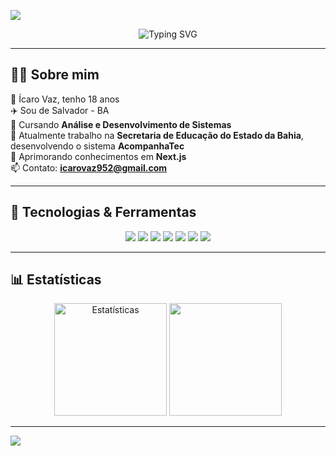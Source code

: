<!-- Banner animado -->
[<img src="https://capsule-render.vercel.app/api?type=waving&color=gradient&height=180&section=header&text=Ícaro Vaz%20%7C%20Fullstack%20Developer&fontSize=32&fontAlignY=35&animation=fadeIn&desc=Bem-vindo%20ao%20meu%20GitHub!&descAlignY=55&descAlign=50"/>](https://capsule-render.vercel.app/api?type=waving&height=300&color=gradient&text=ÍcaroVazz)

<!-- Typing effect -->
<p align="center">
  <img src="https://readme-typing-svg.demolab.com?font=Fira+Code&size=22&pause=1000&center=true&vCenter=true&width=500&lines=Fullstack+Developer;React+%7C+Next.js+%7C+Node.js;Sempre+aprendendo+novas+tecnologias" alt="Typing SVG" />
</p>

---

## 👨‍💻 Sobre mim
👨‍ Ícaro Vaz, tenho 18 anos  
✈️ Sou de Salvador - BA  
📘 Cursando **Análise e Desenvolvimento de Sistemas**  
🏢 Atualmente trabalho na **Secretaria de Educação do Estado da Bahia**, desenvolvendo o sistema **AcompanhaTec**  
🌱 Aprimorando conhecimentos em **Next.js**  
📫 Contato: **icarovaz952@gmail.com**

---

## 🚀 Tecnologias & Ferramentas
<p align="center">
  <img src="https://img.shields.io/badge/Javascript-F7DF1E?style=for-the-badge&logo=javascript&logoColor=000"/>
  <img src="https://img.shields.io/badge/HTML5-E34F26?style=for-the-badge&logo=html5&logoColor=fff"/>
  <img src="https://img.shields.io/badge/CSS3-1572B6?style=for-the-badge&logo=css3&logoColor=fff"/>
  <img src="https://img.shields.io/badge/React-2025-blue?style=for-the-badge&logo=react&logoColor=61DAFB"/>
  <img src="https://img.shields.io/badge/Next.js-000?style=for-the-badge&logo=nextdotjs"/>
  <img src="https://img.shields.io/badge/SASS-CC6699?style=for-the-badge&logo=sass&logoColor=fff"/>
  <img src="https://img.shields.io/badge/Bootstrap-7952B3?style=for-the-badge&logo=bootstrap&logoColor=fff"/>
</p>

---

## 📊 Estatísticas
<p align="center">
  <img height="180em" src="https://github-readme-stats.vercel.app/api?username=DinDja&show_icons=true&theme=dracula" alt="Estatísticas"/>
  <img height="180em" src="https://github-readme-stats.vercel.app/api/top-langs/?username=DinDja&layout=compact&langs_count=7&theme=dracula"/>
</p>

---

<!-- Footer -->
<img src="https://capsule-render.vercel.app/api?type=waving&color=gradient&height=120&section=footer"/>

